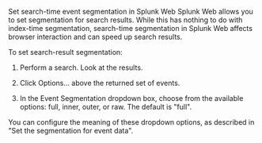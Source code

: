Set search-time event segmentation in Splunk Web
Splunk Web allows you to set segmentation for search results. While this has nothing to do with index-time segmentation, search-time segmentation in Splunk Web affects browser interaction and can speed up search results.

To set search-result segmentation:

1. Perform a search. Look at the results.

2. Click Options... above the returned set of events.

3. In the Event Segmentation dropdown box, choose from the available options: full, inner, outer, or raw. The default is "full".

You can configure the meaning of these dropdown options, as described in "Set the segmentation for event data".